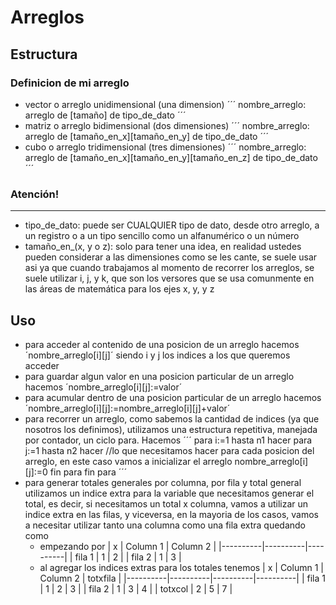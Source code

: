 # Arreglos

## Estructura
### Definicion de mi arreglo
- vector o arreglo unidimensional (una dimension)
´´´
nombre_arreglo: arreglo de [tamaño] de tipo_de_dato
´´´
- matriz o arreglo bidimensional (dos dimensiones)
´´´
nombre_arreglo: arreglo de [tamaño_en_x][tamaño_en_y] de tipo_de_dato
´´´
- cubo o arreglo tridimensional (tres dimensiones)
´´´
nombre_arreglo: arreglo de [tamaño_en_x][tamaño_en_y][tamaño_en_z] de tipo_de_dato
´´´

### Atención!
---
  - tipo_de_dato: puede ser CUALQUIER tipo de dato, desde otro arreglo, a un registro o a un tipo sencillo como un alfanumérico o un número
  - tamaño_en_(x, y o z): solo para tener una idea, en realidad ustedes pueden considerar a las dimensiones como se les cante, se suele usar asi ya que cuando trabajamos al momento de recorrer los arreglos, se suele utilizar i, j, y k, que son los versores que se usa comunmente en las áreas de matemática para los ejes x, y, y z

## Uso
- para acceder al contenido de una posicion de un arreglo hacemos ´nombre_arreglo[i][j]´ siendo i y j los indices a los que queremos acceder
- para guardar algun valor en una posicion particular de un arreglo hacemos ´nombre_arreglo[i][j]:=valor´
- para acumular dentro de una posicion particular de un arreglo hacemos ´nombre_arreglo[i][j]:=nombre_arreglo[i][j]+valor´
- para recorrer un arreglo, como sabemos la cantidad de indices (ya que nosotros los definimos), utilizamos una estructura repetitiva, manejada por contador, un ciclo para. Hacemos
  ´´´
  para i:=1 hasta n1 hacer
    para j:=1 hasta n2 hacer
      //lo que necesitamos hacer para cada posicion del arreglo, en este caso vamos a inicializar el arreglo
      nombre_arreglo[i][j]:=0
    fin para
  fin para
  ´´´
- para generar totales generales por columna, por fila y total general utilizamos un indice extra para la variable que necesitamos generar el total, es decir, si necesitamos un total x columna, vamos a utilizar un indice extra en las filas, y viceversa, en la mayoria de los casos, vamos a necesitar utilizar tanto una columna como una fila extra quedando como
  - empezando por
    |     x    | Column 1 | Column 2 |
    |----------|----------|----------|
    | fila 1   |     1    |     2    |
    | fila 2   |     1    |     3    |
  - al agregar los indices extras para los totales tenemos
    |     x    | Column 1 | Column 2 | totxfila |
    |----------|----------|----------|----------|
    | fila 1   |     1    |     2    |     3    |
    | fila 2   |     1    |     3    |     4    |
    | totxcol  |     2    |     5    |     7    |

## 